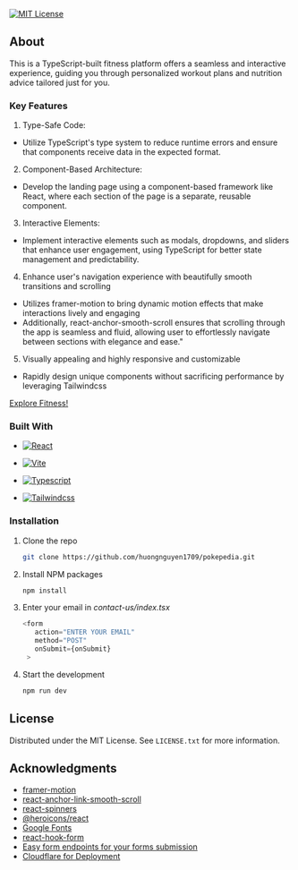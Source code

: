 [![MIT License][license-shield]][license-url]

## About

This is a TypeScript-built fitness platform offers a seamless and interactive experience, guiding you through personalized workout plans and nutrition advice tailored just for you.

### Key Features

1. Type-Safe Code:

- Utilize TypeScript's type system to reduce runtime errors and ensure that components receive data in the expected format.

2. Component-Based Architecture:

- Develop the landing page using a component-based framework like React, where each section of the page is a separate, reusable component.

3. Interactive Elements:

- Implement interactive elements such as modals, dropdowns, and sliders that enhance user engagement, using TypeScript for better state management and predictability.

4. Enhance user's navigation experience with beautifully smooth transitions and scrolling

- Utilizes framer-motion to bring dynamic motion effects that make interactions lively and engaging
- Additionally, react-anchor-smooth-scroll ensures that scrolling through the app is seamless and fluid, allowing user to effortlessly navigate between sections with elegance and ease."

5. Visually appealing and highly responsive and customizable

- Rapidly design unique components without sacrificing performance by leveraging Tailwindcss

[Explore Fitness!](https://fitness-2sd.pages.dev)

### Built With

- [![React][React.js]][React-url]

- [![Vite][Vitejs.dev]][Vite-url]

- [![Typescript][Typescript.org]][Typescript-url]

- [![Tailwindcss][Tailwind.css]][Tailwindcss-url]

### Installation

1. Clone the repo
   ```sh
   git clone https://github.com/huongnguyen1709/pokepedia.git
   ```
2. Install NPM packages
   ```sh
   npm install
   ```
3. Enter your email in _contact-us/index.tsx_
   ```ts
   <form
      action="ENTER YOUR EMAIL"
      method="POST"
      onSubmit={onSubmit}
    >
   ```
4. Start the development
   ```sh
   npm run dev
   ```

<!-- LICENSE -->

## License

Distributed under the MIT License. See `LICENSE.txt` for more information.

<!-- ACKNOWLEDGMENTS -->

## Acknowledgments

- [framer-motion](https://www.npmjs.com/package/framer-motion)
- [react-anchor-link-smooth-scroll](https://www.npmjs.com/package/react-anchor-link-smooth-scroll)
- [react-spinners](https://www.npmjs.com/package/react-spinners)
- [@heroicons/react](https://www.npmjs.com/package/@heroicons/react)
- [Google Fonts](https://fonts.google.com/)
- [react-hook-form](https://www.npmjs.com/package/react-hook-form)
- [Easy form endpoints for your forms submission](https://formsubmit.co/)
- [Cloudflare for Deployment](https://pages.cloudflare.com/)

<!-- MARKDOWN LINKS & IMAGES -->

[license-shield]: https://img.shields.io/badge/license-MIT-blue?style=for-the-badge
[license-url]: https://github.com/othneildrew/Best-README-Template/blob/master/LICENSE.txt
[React.js]: https://img.shields.io/badge/React-20232A?style=for-the-badge&logo=react&logoColor=61DAFB
[React-url]: https://react.dev/
[Vitejs.dev]: https://img.shields.io/badge/vite-20232A?style=for-the-badge&logo=Vite&logoColor=%23646CFF
[Vite-url]: https://vitejs.dev/guide/
[Typescript.org]: https://img.shields.io/badge/typescript-20232A?style=for-the-badge&logo=Typescript&logoColor=%233178C6
[Typescript-url]: https://www.typescriptlang.org/
[Tailwind.css]: https://img.shields.io/badge/Tailwinds-20232A?style=for-the-badge&logo=tailwindcss
[Tailwindcss-url]: https://tailwindcss.com/
